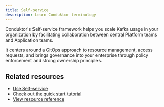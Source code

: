 ```yaml
---
title: Self-service
description: Learn Conduktor terminology
---
```


Conduktor's Self-service framework helps you scale Kafka usage in your organization by facilitating collaboration between central Platform teams and Application teams.

It centers around a GitOps approach to resource management, access requests, and brings governance into your enterprise through policy enforcement and strong ownership principles.

## Related resources

- [Use Self-service](/guides/use-cases/self-service/index)
- [Check out the quick start tutorial](/guides/tutorials/self-service-start)
- [View resource reference](/guides/reference/self-service-reference)

